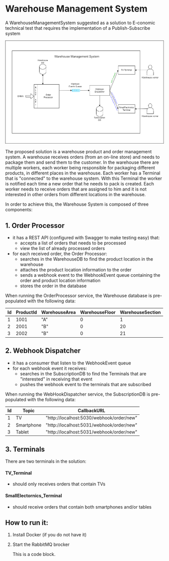# Warehouse Management System
A WarehouseManagementSystem suggested as a solution to E-conomic technical test that requires the implementation of a Publish-Subscribe system

![alt text](https://github.com/TudorBejan/WarehouseManagementSystem/blob/main/WarehouseManagementSystem.png)

The proposed solution is a warehouse product and order management system.
A warehouse receives orders (from an on-line store) and needs to package them and send them to the customer.
In the warehouse there are multiple workers, each worker being responsible for packaging different products, in different places in the warehouse. 
Each worker has a Terminal that is "connected" to the warehouse system. With this Terminal the worker is notified each time a new order that he needs to pack is created.
Each worker needs to receive orders that are assigned to him and it is not interested in other orders from different locations in the warehouse.

In order to achieve this, the Warehouse System is composed of three components:
## 1. Order Processor 
* it has a REST API (configured with Swagger to make testing easy) that:
 	- accepts a list of orders that needs to be processed
 	- view the list of already processed orders
* for each received order, the Order Processor:
	- searches in the WarehouseDB to find the product location in the warehouse
	- attaches the product location information to the order
	- sends a webhook event to the WebhookEvent queue containing the order and product location information
	- stores the order in the database
	
When running the OrderProcessor service, the Warehouse database is pre-populated with the following data:

|Id|ProductId |WarehouseArea  |WarehouseFloor|WarehouseSection|
|-|-----------|---------------|--------------|-------
|1|1001       |"A"            |0             |1
|2|2001       |"B"            |0             |20
|3|2002       |"B"            |0             |21

## 2. Webhook Dispatcher
* it has a consumer that listen to the WebhookEvent queue
* for each webhook event it receives:
	- searches in the SubscriptionDB to find the Terminals that are "interested" in receiving that event
	- pushes the webhook event to the terminals that are subscribed
	
When running the WebHookDispatcher service, the SubscriptionDB is pre-populated with the following data:    

| Id|Topic      |CallbackURL                  
|---|-----------|-----------------------------
|1  |TV         |"http://localhost:5030/webhook/order/new"
|2  |Smartphone |"http://localhost:5031/webhook/order/new"
|3  |Tablet     |"http://localhost:5031/webhook/order/new"

## 3. Terminals
There are two terminals in the solution:
#### TV_Terminal
- should only receives orders that contain TVs
#### SmallElectornics_Terminal
- should receive orders that contain both smartphones and/or tables



## How to run it:
1. Install Docker (if you do not have it)
2. Start the RabbitMQ brocker

    This is a code block.

